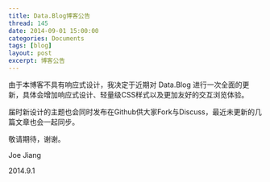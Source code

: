 ```yaml
---
title: Data.Blog博客公告
thread: 145
date: 2014-09-01 15:00:00
categories: Documents
tags: [blog]
layout: post
excerpt: 博客公告
---
```


由于本博客不具有响应式设计，我决定于近期对 Data.Blog 进行一次全面的更新，具体会增加响应式设计、轻量级CSS样式以及更加友好的交互浏览体验。

届时新设计的主题也会同时发布在Github供大家Fork与Discuss，最近未更新的几篇文章也会一起同步。

敬请期待，谢谢。

Joe Jiang

2014.9.1

